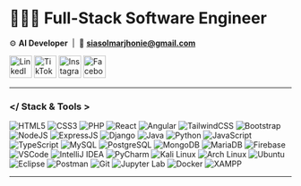 # 🧑🏻‍💻 Full-Stack Software Engineer 

⚙️ **AI Developer** ‎ |‎ ‎ 📩 **<a href="mailto:siasolmarjhonie@gmail.com">siasolmarjhonie@gmail.com</a>**

<a href="https://www.linkedin.com/in/marjhonie-siasol/" target="_blank"><img src="https://img.icons8.com/color/48/000000/linkedin-circled--v1.png" alt="LinkedIn" width="40" height="40"/></a>
<a href="https://www.tiktok.com/@marjhonie.dev" target="_blank"><img src="https://img.icons8.com/color/48/000000/tiktok--v1.png" alt="TikTok" width="40" height="40"/></a>
<a href="https://www.instagram.com/marjhonie.dev/" target="_blank"><img src="https://img.icons8.com/color/48/000000/instagram-new.png" alt="Instagram" width="40" height="40"/></a>
<a href="https://www.facebook.com/marjhonie.dev" target="_blank"><img src="https://img.icons8.com/color/48/000000/facebook-new.png" alt="Facebook" width="40" height="40"/></a>

---

### </ Stack & Tools >

<p align="left">
  <!-- Languages & Frontend -->
  <img src="https://img.shields.io/badge/HTML5-E34F26?style=for-the-badge&logo=html5&logoColor=white" alt="HTML5" />
  <img src="https://img.shields.io/badge/CSS3-1572B6?style=for-the-badge&logo=css3&logoColor=white" alt="CSS3" />
  <img src="https://img.shields.io/badge/PHP-777BB4?style=for-the-badge&logo=php&logoColor=white" alt="PHP" />
  <img src="https://img.shields.io/badge/React-20232A?style=for-the-badge&logo=react&logoColor=61DAFB" alt="React" />
  <img src="https://img.shields.io/badge/Angular-DD0031?style=for-the-badge&logo=angular&logoColor=white" alt="Angular" />
  <img src="https://img.shields.io/badge/TailwindCSS-38B2AC?style=for-the-badge&logo=tailwind-css&logoColor=white" alt="TailwindCSS" />
  <img src="https://img.shields.io/badge/Bootstrap-563D7C?style=for-the-badge&logo=bootstrap&logoColor=white" alt="Bootstrap" />

  <!-- Backend & Frameworks -->
  <img src="https://img.shields.io/badge/Node.js-339933?style=for-the-badge&logo=node.js&logoColor=white" alt="NodeJS" />
  <img src="https://img.shields.io/badge/Express.js-404D59?style=for-the-badge&logo=express&logoColor=white" alt="ExpressJS" />
  <img src="https://img.shields.io/badge/Django-092E20?style=for-the-badge&logo=django&logoColor=white" alt="Django" />

  <!-- Languages -->
  <img src="https://img.shields.io/badge/Java-007396?style=for-the-badge&logo=java&logoColor=white" alt="Java" />
  <img src="https://img.shields.io/badge/Python-3776AB?style=for-the-badge&logo=python&logoColor=white" alt="Python" />
  <img src="https://img.shields.io/badge/JavaScript-F7DF1E?style=for-the-badge&logo=javascript&logoColor=black" alt="JavaScript" />
  <img src="https://img.shields.io/badge/TypeScript-007ACC?style=for-the-badge&logo=typescript&logoColor=white" alt="TypeScript" />

  <!-- Databases -->
  <img src="https://img.shields.io/badge/MySQL-4479A1?style=for-the-badge&logo=mysql&logoColor=white" alt="MySQL" />
  <img src="https://img.shields.io/badge/PostgreSQL-336791?style=for-the-badge&logo=postgresql&logoColor=white" alt="PostgreSQL" />
  <img src="https://img.shields.io/badge/MongoDB-4EA94B?style=for-the-badge&logo=mongodb&logoColor=white" alt="MongoDB" />
  <img src="https://img.shields.io/badge/MariaDB-003545?style=for-the-badge&logo=mariadb&logoColor=white" alt="MariaDB" />
  <img src="https://img.shields.io/badge/Firebase-FFCA28?style=for-the-badge&logo=firebase&logoColor=black" alt="Firebase" />

<!-- Other Skills -->
<img src="https://img.shields.io/badge/VSCode-007ACC?style=for-the-badge&logo=visual-studio-code&logoColor=white" alt="VSCode" />
<img src="https://img.shields.io/badge/IntelliJ%20IDEA-000000?style=for-the-badge&logo=intellij-idea&logoColor=white" alt="IntelliJ IDEA" />
<img src="https://img.shields.io/badge/PyCharm-000000?style=for-the-badge&logo=pycharm&logoColor=white" alt="PyCharm" />
<img src="https://img.shields.io/badge/Kali%20Linux-557C94?style=for-the-badge&logo=kali-linux&logoColor=white" alt="Kali Linux" />
<img src="https://img.shields.io/badge/Arch%20Linux-1793D1?style=for-the-badge&logo=arch-linux&logoColor=white" alt="Arch Linux" />
<img src="https://img.shields.io/badge/Ubuntu-E95420?style=for-the-badge&logo=ubuntu&logoColor=white" alt="Ubuntu" />
<img src="https://img.shields.io/badge/Eclipse-2C2255?style=for-the-badge&logo=eclipse&logoColor=white" alt="Eclipse" />
<img src="https://img.shields.io/badge/Postman-FF6C37?style=for-the-badge&logo=postman&logoColor=white" alt="Postman" />
<img src="https://img.shields.io/badge/Git-F05032?style=for-the-badge&logo=git&logoColor=white" alt="Git" />
<img src="https://img.shields.io/badge/Jupyter%20Lab-F37626?style=for-the-badge&logo=jupyter&logoColor=white" alt="Jupyter Lab" />
<img src="https://img.shields.io/badge/Docker-2496ED?style=for-the-badge&logo=docker&logoColor=white" alt="Docker" />
<img src="https://img.shields.io/badge/XAMPP-FB7A1F?style=for-the-badge&logo=xampp&logoColor=white" alt="XAMPP" />
</p>

---

